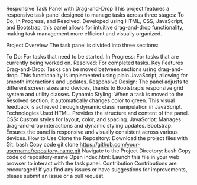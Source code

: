 Responsive Task Panel with Drag-and-Drop
This project features a responsive task panel designed to manage tasks across three stages: To Do, In Progress, and Resolved. Developed using HTML, CSS, JavaScript, and Bootstrap, this panel allows for intuitive drag-and-drop functionality, making task management more efficient and visually organized.

Project Overview
The task panel is divided into three sections:

To Do: For tasks that need to be started.
In Progress: For tasks that are currently being worked on.
Resolved: For completed tasks.
Key Features
Drag-and-Drop: Tasks can be moved between sections using drag-and-drop. This functionality is implemented using plain JavaScript, allowing for smooth interactions and updates.
Responsive Design: The panel adjusts to different screen sizes and devices, thanks to Bootstrap’s responsive grid system and utility classes.
Dynamic Styling: When a task is moved to the Resolved section, it automatically changes color to green. This visual feedback is achieved through dynamic class manipulation in JavaScript.
Technologies Used
HTML: Provides the structure and content of the panel.
CSS: Custom styles for layout, color, and spacing.
JavaScript: Manages drag-and-drop interactions and dynamic styling updates.
Bootstrap: Ensures the panel is responsive and visually consistent across various devices.
How to Use
Clone the Repository: Download the project files with Git.
bash
Copy code
git clone https://github.com/your-username/repository-name.git
Navigate to the Project Directory:
bash
Copy code
cd repository-name
Open index.html: Launch this file in your web browser to interact with the task panel.
Contribution
Contributions are encouraged! If you find any issues or have suggestions for improvements, please submit an issue or a pull request.
